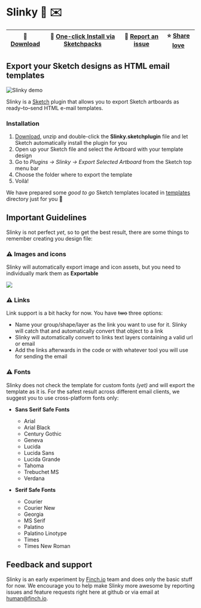 # Slinky 💎 ✉️
💾 [Download](https://github.com/finchalyzer/slinky/releases/download/v0.1.0/Slinky.zip) | 💎 [One-click Install via Sketchpacks](https://sketchpacks.com/finchalyzer/slinky/install) | 🐞 [Report an issue](https://github.com/finchalyzer/slinky/issues/new) | ⭐️ [Share love](https://github.com/finchalyzer/slinky/stargazers)
--- | --- | --- | ---
## Export your Sketch designs as HTML email templates

![Slinky demo](http://cdn.finch.io/public/slinky.gif)

Slinky is a [Sketch](https://www.sketchapp.com) plugin that allows you to export Sketch artboards as ready–to–send HTML e-mail templates.

### Installation

1. [Download](https://github.com/finchalyzer/slinky/archive/master.zip), unzip and double-click the **Slinky.sketchplugin** file and let Sketch automatically install the plugin for you
2. Open up your Sketch file and select the Artboard with your template design
3. Go to *Plugins -> Slinky -> Export Selected Artboard* from the Sketch top menu bar
4. Choose the folder where to export the template
5. Voilà!

We have prepared some *good to go* Sketch templates located in [templates](https://github.com/finchalyzer/slinky/templates) directory just for you 🎁


## Important Guidelines
Slinky is not perfect _yet_, so to get the best result, there are some things to remember creating you design file:

### ⚠️ Images and icons
Slinky will automatically export image and icon assets, but you need to individually mark them as **Exportable**

![](http://cdn.finch.io/public/slinky-exportable.gif)


### ⚠️ Links
Link support is a bit hacky for now. You have ~~two~~ three options:
   - Name your group/shape/layer as the link you want to use for it. Slinky will catch that and automatically convert that object to a link
   - Slinky will automatically convert to links text layers containing a valid url or email
   - Add the links afterwards in the code or with whatever tool you will use for sending the email

### ⚠️ Fonts
Slinky does not check the template for custom fonts *(yet)* and will export the template as it is. For the safest result across different email clients, we suggest you to use cross-platform fonts only:

- **Sans Serif Safe Fonts**
   - Arial
   - Arial Black
   - Century Gothic
   - Geneva
   - Lucida
   - Lucida Sans
   - Lucida Grande
   - Tahoma
   - Trebuchet MS
   - Verdana

- **Serif Safe Fonts**
   - Courier
   - Courier New
   - Georgia
   - MS Serif
   - Palatino
   - Palatino Linotype
   - Times
   - Times New Roman

## Feedback and support
Slinky is an early experiment by [Finch.io](https://finch.io) team and does only the basic stuff for now. We encourage you to help make Slinky more awesome by reporting issues and feature requests right here at github or via email at [human@finch.io](human@finch.io).
